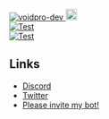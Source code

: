 <a href="https://github.com/voidpro-dev"><img src="https://komarev.com/ghpvc/?username=voidpro-dev" alt="voidpro-dev" />
<a href="http://twitter.com/voidpro_dev"><img height="20" src="https://img.shields.io/twitter/follow/voidpro_dev?label=Twitter&logo=twitter&style=flat"><br>
[![Test](https://github-readme-stats.vercel.app/api/wakatime?username=voidpro&layout=compact)](https://wakatime.com/@voidpro)<br>
[![Test](https://github-profile-summary-cards.vercel.app/api/cards/profile-details?username=voidpro-dev&theme=default)](https://github.com/voidpro-dev)

## Links
 - [Discord](https://discord.gg/overlay)
 - [Twitter](https://twitter.com/voidpro_dev)
 - [Please invite my bot!](https://discord.com/api/oauth2/authorize?client_id=1030038517260222497&permissions=1380030147654&scope=bot%20applications.commands)
